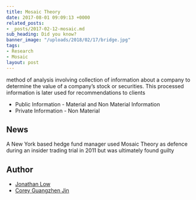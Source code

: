 ```yaml
---
title: Mosaic Theory
date: 2017-08-01 09:09:13 +0000
related_posts:
- _posts/2017-02-12-mosaic.md
sub_heading: Did you know?
banner_image: "/uploads/2018/02/17/bridge.jpg"
tags:
- Research
- Mosaic
layout: post
---
```

method of analysis involving collection of information about a company to determine the value of a company’s stock or securities. This processed information is later used for recommendations to clients

- Public Information - Material and Non Material Information
- Private Information - Non Material

## News
A New York based hedge fund manager used Mosaic Theory as defence during an insider trading trial in 2011 but was ultimately found guilty

## Author

- [Jonathan Low](/about/jonathan/)
- [Corey Guangzhen Jin ](/about/corey/)
